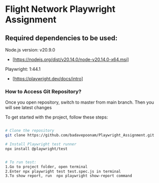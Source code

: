 # Flight Network Playwright Assignment

## Required dependencies to be used:
Node.js version: v20.9.0
- [https://nodejs.org/dist/v20.14.0/node-v20.14.0-x64.msi]

Playwright: 1:44.1
- [https://playwright.dev/docs/intro]

### How to Access Git Repository?
Once you open repository, switch to master from main branch. Then you will see latest changes

To get started with the project, follow these steps:
```sh

# Clone the repository
git clone https://github.com/badavepoonam/Playwright_Assignment.git

# Install Playwright test runner
npx install @playwright/test


# To run test:
1.Go to project folder, open terminal
2.Enter npx playwright test test.spec.js in terminal
3.To show report, run  npx playwright show-report command
